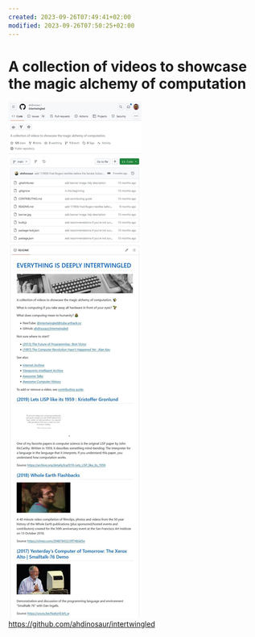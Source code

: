 ```yaml
---
created: 2023-09-26T07:49:41+02:00
modified: 2023-09-26T07:50:25+02:00
---
```


# A collection of videos to showcase the magic alchemy of computation

![](../_asset/A%20collection%20of%20videos%20to%20showcase%20the%20magic%20alchemy%20of%20computation_image_1.jpg)
<https://github.com/ahdinosaur/intertwingled>
